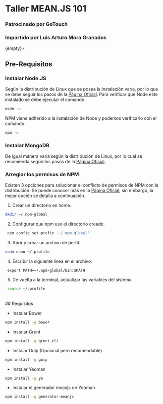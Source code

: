 # Taller MEAN.JS 101

### Patrocinado por GoTouch
### Impartido por Luis Arturo Mora Granados

{empty}+
## Pre-Requisitos
### Instalar Node.JS

Según la distribución de Linux que se posea la instalación varía, por lo que se debe seguir los pasos de la [Página Oficial](https://nodejs.org/en/download/package-manager/).
Para verificar que Node este instalado se debe ejecutar el comando:
``` bash
node -v
```

NPM viene adherido a la instalación de Node y podemos verificarlo con el comando:
``` bash
npm -v
```

### Instalar MongoDB 

De igual manera varía según la distribución de Linux, por lo cual se recomienda seguir los pasos
de la [Página Oficial](https://docs.mongodb.com/manual/administration/install-on-linux/).

### Arreglar los permisos de NPM 

Existen 3 opciones para solucionar el conflicto de permisos de NPM con la distribución. Se puede conocer más en la [Página Oficial](https://docs.npmjs.com/getting-started/fixing-npm-permissions), sin embargo, la mejor opción se detalla a continuación.

1. Crear un directorio en home.
``` bash
mkdir ~/.npm-global
```
2. Configurar que npm use el directorio creado.
``` bash
 npm config set prefix '~/.npm-global'
```

3. Abrir y crear un archivo de perfil.
``` bash
sudo nano ~/.profile
```

4. Escribir la siguiente línea en el archivo.
```
 export PATH=~/.npm-global/bin:$PATH
```

5. De vuelta a la terminal, actualizar las variables del sistema.
``` bash
 source ~/.profile
```

<br>
## Requisitos

- Instalar Bower
``` bash
npm install -g bower
```

- Instalar Grunt
``` bash
npm install -g grunt-cli
```

- Instalar Gulp (Opcional pero recomendable)
``` bash
npm install -g gulp
```

- Instalar Yeoman
``` bash
npm install -g yo
```

- Instalar el generador meanjs de Yeoman
``` bash
npm install -g generator-meanjs
```